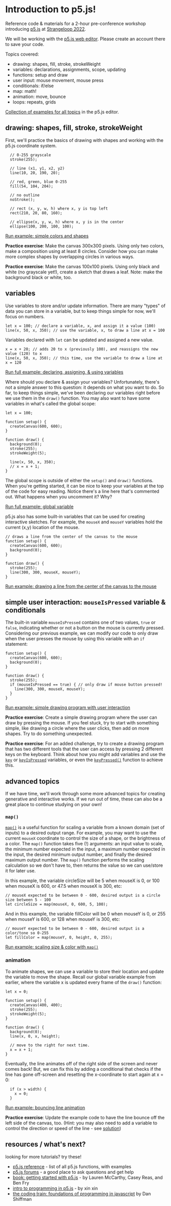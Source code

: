 # Introduction to p5.js!
Reference code &amp; materials for a 2-hour pre-conference workshop introducing [p5.js](https://www.p5js.org) at [Strangeloop 2022](https://www.thestrangeloop.com/).

We will be working with the [p5.js web editor](https://editor.p5js.org/). Please create an account there to save your code.

Topics covered:

* drawing: shapes, fill, stroke, strokeWeight
* variables: declarations, assignments, scope, updating
* functions: setup and draw
* user input: mouse movement, mouse press
* conditionals: if/else
* map: math!
* animation: move, bounce
* loops: repeats, grids

[Collection of examples for all topics](https://editor.p5js.org/kjhollen/collections/sNFpUWpsH) in the p5.js editor.

## drawing: shapes, fill, stroke, strokeWeight

First, we'll practice the basics of drawing with shapes and working with the p5.js coordinate system.

```
  // 0-255 grayscale
  stroke(255);

  // line (x1, y1, x2, y2)
  line(10, 20, 190, 20);

  // red, green, blue 0-255
  fill(54, 104, 204);

  // no outline
  noStroke();

  // rect (x, y, w, h) where x, y is top left
  rect(210, 20, 80, 160);

  // ellipse(x, y, w, h) where x, y is in the center
  ellipse(100, 200, 100, 100);
```
[Run example: simple colors and shapes](https://editor.p5js.org/kjhollen/sketches/eZsNSfDq2)

**Practice exercise**: Make the canvas 300x300 pixels. Using only two colors, make a composition using at least 8 circles. Consider how you can make more complex shapes by overlapping circles in various ways.

**Practice exercise**: Make the canvas 100x100 pixels. Using only black and white (no grayscale yet!), create a sketch that draws a leaf. Note: make the background black or white, too.

## variables ##

Use variables to store and/or update information. There are many "types" of data you can store in a variable, but to keep things simple for now, we'll focus on numbers.

```
let x = 100; // declare a variable, x, and assign it a value (100)
line(x, 50, x, 350); // use the variable, x, to draw a line at x = 100
```

Variables declared with `let` can be updated and assigned a new value.

```
x = x + 20; // adds 20 to x (previously 100), and reassigns the new value (120) to x
line(x, 50, x, 350); // this time, use the variable to draw a line at x = 120
```

[Run full example: declaring, assigning, & using variables](https://editor.p5js.org/kjhollen/sketches/rzyFfs_io)

Where should you declare & assign your variables? Unfortunately, there's not a simple answer to this question: it depends on what you want to do. So far, to keep things simple, we've been declaring our variables right before we use them in the `draw()` function. You may also want to have some variables in what's called the global scope:

```
let x = 100;

function setup() {
  createCanvas(600, 600);
}

function draw() {
  background(0);
  stroke(255);
  strokeWeight(5);
  
  line(x, 50, x, 350);
  // x = x + 1;
}
```
The global scope is outside of either the `setup()` and `draw()` functions. When you're getting started, it can be nice to keep your variables at the top of the code for easy reading. Notice there's a line here that's commented out. What happens when you uncomment it? Why?

[Run full example: global variable](https://editor.p5js.org/kjhollen/sketches/tBIXNbKfb)

p5.js also has some built-in variables that can be used for creating interactive sketches. For example, the `mouseX` and `mouseY` variables hold the current (x,y) location of the mouse.

```
// draws a line from the center of the canvas to the mouse
function setup() {
  createCanvas(600, 600);
  background(0);
}

function draw() {
  stroke(255);
  line(300, 300, mouseX, mouseY);
}
```
[Run example: drawing a line from the center of the canvas to the mouse](https://editor.p5js.org/kjhollen/sketches/QiDnC-Anc)

## simple user interaction: `mouseIsPressed` variable &amp; conditionals

The built-in variable `mouseIsPressed` contains one of two values, `true` or `false`, indicating whether or not a button on the mouse is currently pressed. Considering our previous example, we can modify our code to only draw when the user presses the mouse by using this variable with an `if` statement:

```
function setup() {
  createCanvas(600, 600);
  background(0);
}

function draw() {
  stroke(255);
  if (mouseIsPressed == true) { // only draw if mouse button pressed!
  	line(300, 300, mouseX, mouseY);
  }
}
```
[Run example: simple drawing program with user interaction](https://editor.p5js.org/kjhollen/sketches/o_2NLjl-h)

**Practice exercise**: Create a simple drawing program where the user can draw by pressing the mouse. If you feel stuck, try to start with something simple, like drawing a circle where the user clicks, then add on more shapes. Try to do something unexpected. 

**Practice exercise**: For an added challenge, try to create a drawing program that has two different tools that the user can access by pressing 2 different keys on the keyboard. Think about how you might add variables and use the [`key`](https://p5js.org/reference/#/p5/key) or [`keyIsPressed`](https://p5js.org/reference/#/p5/keyIsPressed) variables, or even the [`keyPressed()`](https://p5js.org/reference/#/p5/keyPressed) function to achieve this.

## advanced topics

If we have time, we'll work through some more advanced topics for creating generative and interactive works. If we run out of time, these can also be a great place to continue studying on your own!

### `map()`

[`map()`](https://p5js.org/reference/#/p5/map) is a useful function for scaling a variable from a known domain (set of inputs) to a desired output range. For example, you may want to use the current `mouseX` coordinate to control the size of a shape, or the brightness of a color. The `map()` function takes five (!) arguments: an input value to scale, the minimum number expected in the input, a maximum number expected in the input, the desired minimum output number, and finally the desired maximum output number. The `map()` function performs the scaling calculation so we don't have to, then returns the value so we can use/store it for later use. 

In this example, the variable circleSize will be 5 when mouseX is 0, or 100 when mouseX is 600, or 47.5 when mouseX is 300, etc:
```
// mouseX expected to be between 0 - 600, desired output is a circle size between 5 - 100  
let circleSize = map(mouseX, 0, 600, 5, 100);
```
And in this example, the variable fillColor will be 0 when mouseY is 0, or 255 when mouseY is 600, or 128 when mouseY is 300, etc:
```
// mouseY expected to be between 0 - 600, desired output is a color/tone so 0-255
let fillColor = map(mouseY, 0, height, 0, 255);
```

[Run example: scaling size & color with `map()`](https://editor.p5js.org/kjhollen/sketches/_Z1YEo_oc)

### animation

To animate shapes, we can use a variable to store their location and update the variable to move the shape. Recall our global variable example from earlier, where the variable x is updated every frame of the `draw()` function:

```
let x = 0;

function setup() {
  createCanvas(400, 400);
  stroke(255);
  strokeWeight(5);
}

function draw() {
  background(0);
  line(x, 0, x, height);
  
  // move to the right for next time.
  x = x + 1;
}
```
Eventually, the line animates off of the right side of the screen and never comes back! But, we can fix this by adding a conditional that checks if the line has gone off-screen and resetting the x-coordinate to start again at x = 0:

```
  if (x > width) {
    x = 0;
  }
```
[Run example: bouncing line animation](https://editor.p5js.org/kjhollen/sketches/uLuELnQwv)

**Practice exercise**: Update the example code to have the line bounce off the left side of the canvas, too. (Hint: you may also need to add a variable to control the direction or speed of the line - see [solution](https://editor.p5js.org/kjhollen/sketches/0tXQrIJ5a))

## resources / what's next?

looking for more tutorials? try these!

* [p5.js reference](https://p5js.org/reference/) - list of all p5.js functions, with examples
* [p5.js forums](https://discourse.processing.org/c/p5js) - a good place to ask questions and get help
* [book: getting started with p5.js](https://www.amazon.com/Make-Interactive-Graphics-JavaScript-Processing/dp/1457186772) - by Lauren McCarthy, Casey Reas, and Ben Fry
* [intro to programming in p5.js](https://www.youtube.com/playlist?list=PLT233rQkMw761t_nQ_6GkejNT1g3Ew4PU) - by xin xin
* [the coding train: foundations of programming in javascript](https://www.youtube.com/watch?v=yPWkPOfnGsw&list=PLRqwX-V7Uu6Zy51Q-x9tMWIv9cueOFTFA) by Dan Shiffman
